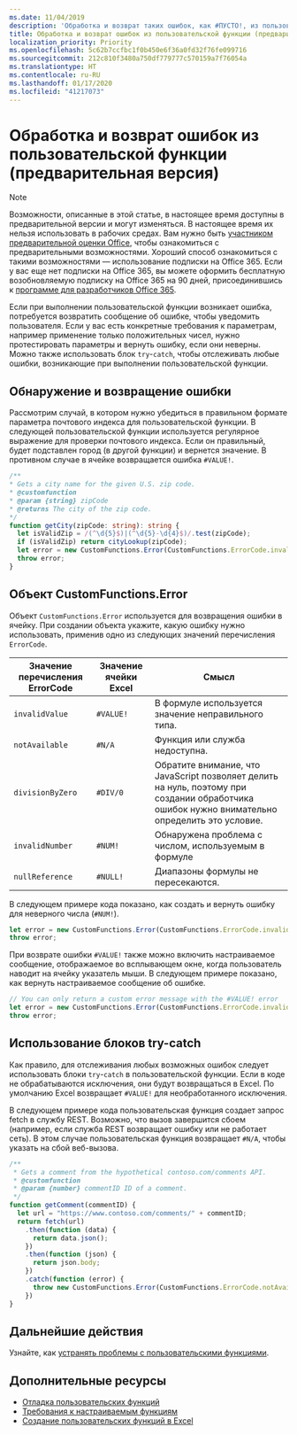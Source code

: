 ```yaml
---
ms.date: 11/04/2019
description: 'Обработка и возврат таких ошибок, как #ПУСТО!, из пользовательской функции'
title: Обработка и возврат ошибок из пользовательской функции (предварительная версия)
localization_priority: Priority
ms.openlocfilehash: 5c62b7ccfbc1f0b450e6f36a0fd32f76fe099716
ms.sourcegitcommit: 212c810f3480a750df779777c570159a7f76054a
ms.translationtype: HT
ms.contentlocale: ru-RU
ms.lasthandoff: 01/17/2020
ms.locfileid: "41217073"
---
```

# <a name="handle-and-return-errors-from-your-custom-function-preview"></a>Обработка и возврат ошибок из пользовательской функции (предварительная версия)

> [!NOTE]
> Возможности, описанные в этой статье, в настоящее время доступны в предварительной версии и могут изменяться. В настоящее время их нельзя использовать в рабочих средах. Вам нужно быть [участником предварительной оценки Office](https://insider.office.com/join), чтобы ознакомиться с предварительными возможностями.  Хороший способ ознакомиться с такими возможностями — использование подписки на Office 365. Если у вас еще нет подписки на Office 365, вы можете оформить бесплатную возобновляемую подписку на Office 365 на 90 дней, присоединившись к [программе для разработчиков Office 365](https://developer.microsoft.com/office/dev-program).

Если при выполнении пользовательской функции возникает ошибка, потребуется возвратить сообщение об ошибке, чтобы уведомить пользователя. Если у вас есть конкретные требования к параметрам, например применение только положительных чисел, нужно протестировать параметры и вернуть ошибку, если они неверны. Можно также использовать блок `try`-`catch`, чтобы отслеживать любые ошибки, возникающие при выполнении пользовательской функции.

## <a name="detect-and-throw-an-error"></a>Обнаружение и возвращение ошибки

Рассмотрим случай, в котором нужно убедиться в правильном формате параметра почтового индекса для пользовательской функции. В следующей пользовательской функции используется регулярное выражение для проверки почтового индекса. Если он правильный, будет подставлен город (в другой функции) и вернется значение. В противном случае в ячейке возвращается ошибка `#VALUE!`.

```typescript
/**
* Gets a city name for the given U.S. zip code.
* @customfunction
* @param {string} zipCode
* @returns The city of the zip code.
*/
function getCity(zipCode: string): string {
  let isValidZip = /(^\d{5}$)|(^\d{5}-\d{4}$)/.test(zipCode);
  if (isValidZip) return cityLookup(zipCode);
  let error = new CustomFunctions.Error(CustomFunctions.ErrorCode.invalidValue, "Please provide a valid U.S. zip code.");
  throw error;
}
```

## <a name="the-customfunctionserror-object"></a>Объект CustomFunctions.Error

Объект `CustomFunctions.Error` используется для возвращения ошибки в ячейку. При создании объекта укажите, какую ошибку нужно использовать, применив одно из следующих значений перечисления `ErrorCode`.


|Значение перечисления ErrorCode  |Значение ячейки Excel  |Смысл  |
|---------------|---------|---------|
|`invalidValue`   | `#VALUE!` | В формуле используется значение неправильного типа. |
|`notAvailable`   | `#N/A`    | Функция или служба недоступна. |
|`divisionByZero` | `#DIV/0`  | Обратите внимание, что JavaScript позволяет делить на нуль, поэтому при создании обработчика ошибок нужно внимательно определить это условие. |
|`invalidNumber`  | `#NUM!`   | Обнаружена проблема с числом, используемым в формуле |
|`nullReference`  | `#NULL!`  | Диапазоны формулы не пересекаются. |

В следующем примере кода показано, как создать и вернуть ошибку для неверного числа (`#NUM!`).

```typescript
let error = new CustomFunctions.Error(CustomFunctions.ErrorCode.invalidNumber);
throw error;
```

При возврате ошибки `#VALUE!` также можно включить настраиваемое сообщение, отображаемое во всплывающем окне, когда пользователь наводит на ячейку указатель мыши. В следующем примере показано, как вернуть настраиваемое сообщение об ошибке.

```typescript
// You can only return a custom error message with the #VALUE! error
let error = new CustomFunctions.Error(CustomFunctions.ErrorCode.invalidValue, “The parameter can only contain lowercase characters.”);
throw error;
```

## <a name="use-try-catch-blocks"></a>Использование блоков try-catch

Как правило, для отслеживания любых возможных ошибок следует использовать блоки `try`-`catch` в пользовательской функции. Если в коде не обрабатываются исключения, они будут возвращаться в Excel. По умолчанию Excel возвращает `#VALUE!` для необработанного исключения.

В следующем примере кода пользовательская функция создает запрос fetch в службу REST. Возможно, что вызов завершится сбоем (например, если служба REST возвращает ошибку или не работает сеть). В этом случае пользовательская функция возвращает `#N/A`, чтобы указать на сбой веб-вызова.


```typescript
/**
 * Gets a comment from the hypothetical contoso.com/comments API.
 * @customfunction
 * @param {number} commentID ID of a comment.
 */
function getComment(commentID) {
  let url = "https://www.contoso.com/comments/" + commentID;
  return fetch(url)
    .then(function (data) {
      return data.json();
    })
    .then(function (json) {
      return json.body;
    })
    .catch(function (error) {
      throw new CustomFunctions.Error(CustomFunctions.ErrorCode.notAvailable);
    })
}
```

## <a name="next-steps"></a>Дальнейшие действия

Узнайте, как [устранять проблемы с пользовательскими функциями](custom-functions-troubleshooting.md).

## <a name="see-also"></a>Дополнительные ресурсы

* [Отладка пользовательских функций](custom-functions-debugging.md)
* [Требования к настраиваемым функциям](custom-functions-requirement-sets.md)
* [Создание пользовательских функций в Excel](custom-functions-overview.md)
